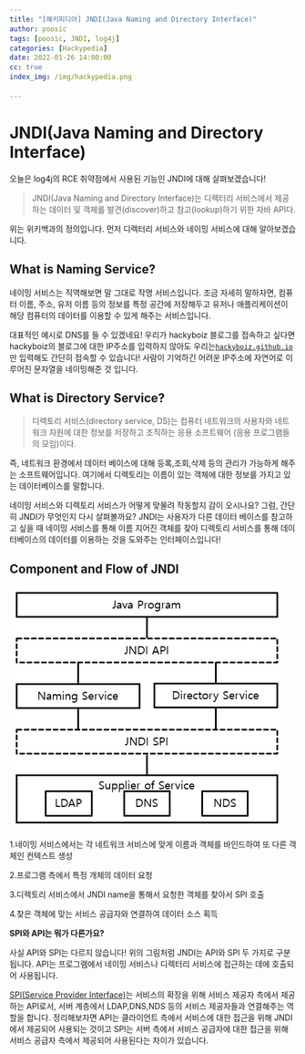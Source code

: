 ```yaml
---
title: "[해키피디아] JNDI(Java Naming and Directory Interface)"
author: poosic
tags: [poosic, JNDI, log4j]
categories: [Hackypedia]
date: 2022-01-26 14:00:00
cc: true
index_img: /img/hackypedia.png

---
```


# JNDI(Java Naming and Directory Interface)

오늘은 log4j의 RCE 취약점에서 사용된 기능인 JNDI에 대해 살펴보겠습니다! 

> JNDI(Java Naming and Directory Interface)는 디렉터리 서비스에서 제공하는 데이터 및 객체를 발견(discover)하고 참고(lookup)하기 위한 자바 API다.

위는 위키백과의 정의입니다. 먼저 디렉터리 서비스와 네이밍 서비스에 대해 알아보겠습니다.



## What is Naming Service?

네이밍 서비스는 직역해보면 말 그대로 작명 서비스입니다. 조금 자세히 말하자면, 컴퓨터 이름, 주소, 유저 이름 등의 정보를 특정 공간에 저장해두고 유저나 애플리케이션이 해당 컴퓨터의 데이터를 이용할 수 있게 해주는 서비스입니다.

대표적인 예시로 DNS를 들 수 있겠네요! 우리가 hackyboiz 블로그를 접속하고 싶다면 hackyboiz의 블로그에 대한 IP주소를 입력하지 않아도 우리는[`hackyboiz.github.io`](http://www.hackyboiz.github.io)만 입력해도 간단히 접속할 수 있습니다! 사람이 기억하긴 어려운 IP주소에 자연어로 이루어진 문자열을 네이밍해준 것 입니다.



## What is Directory Service?

> 디렉토리 서비스(directory service, DS)는 컴퓨터 네트워크의 사용자와 네트워크 자원에 대한 정보를 저장하고 조직하는 응용 소프트웨어 (응용 프로그램들의 모임)이다.

즉, 네트워크 환경에서 데이터 베이스에 대해 등록,조회,삭제 등의 관리가 가능하게 해주는 소프트웨어입니다. 여기에서 디렉토리는 이름이 있는 객체에 대한 정보를 가지고 있는 데이터베이스를 말합니다.

네이밍 서비스와 디렉토리 서비스가 어떻게 맞물려 작동할지 감이 오시나요? 그럼, 간단히 JNDI가 무엇인지 다시 살펴볼까요? JNDI는 사용자가 다른 데이터 베이스를 참고하고 싶을 때 네이밍 서비스를 통해 이름 지어진 객체를 찾아 디렉토리 서비스를 통해 데이터베이스의 데이터를 이용하는 것을 도와주는 인터페이스입니다!

## Component and Flow of JNDI

![](JNDI/image.png)

1.네이밍 서비스에서는 각 네트워크 서비스에 맞게 이름과 객체를 바인드하여 또 다른 객체인 컨텍스트 생성

2.프로그램 측에서 특정 개체의 데이터 요청

3.디렉토리 서비스에서 JNDI name을 통해서 요청한 객체를 찾아서 SPI 호출

4.찾은 객체에 맞는 서비스 공급자와 연결하여 데이터 소스 획득

**SPI와 API는 뭐가 다른가요?**

사실 API와 SPI는 다르지 않습니다! 위의 그림처럼 JNDI는 API와 SPI 두 가지로 구분됩니다. API는 프로그램에서 네이밍 서비스나 디렉터리 서비스에 접근하는 데에 호출되어 사용됩니다.

[SPI(Service Provider Interface)](https://blog.seulgi.kim/2014/08/service-provider-interface.html)는 서비스의 확장을 위해 서비스 제공자 측에서 제공하는 API로서, 서버 계층에서 LDAP,DNS,NDS 등의 서비스 제공자들과 연결해주는 역할을 합니다. 정리해보자면 API는 클라이언트 측에서 서비스에 대한 접근을 위해 JNDI에서 제공되어 사용되는 것이고 SPI는 서버 측에서 서비스 공급자에 대한 접근을 위해 서비스 공급자 측에서 제공되어 사용된다는 차이가 있습니다.